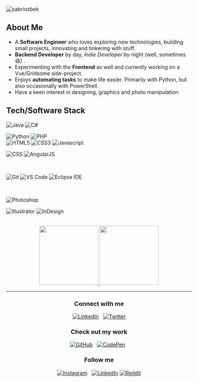 ![sabriozbek](https://i.ibb.co/JsZwfrc/github.png "sabriozbek")

## About Me

- A **Software Engineer** who loves exploring new technologies, building small projects, innovating and tinkering with stuff.
- **Backend Developer** by day, _Indie Developer_ by night (well, sometimes :smile:) .
- Experimenting with the **Frontend** as well and currently working on a Vue/Gridsome side-project.
- Enjoys **automating tasks** to make life easier. Primarily with Python, but also occasionally with PowerShell.
- Have a keen interest in designing, graphics and photo manipulation.


## Tech/Software Stack

![Java](https://img.shields.io/static/v1?style=for-the-badge&logo=java&message=Java&label=&color=007396&labelColor=000000)
![C#](https://img.shields.io/badge/C%23-239120?style=for-the-badge&logo=c-sharp&logoColor=white)




![Python](https://img.shields.io/static/v1?style=for-the-badge&logo=python&message=Python&label=&color=3776AB&labelColor=000000)
![PHP](https://img.shields.io/static/v1?style=for-the-badge&logo=php&message=PHP&label=&color=777BB4&labelColor=000000)
<br/>
![HTML5](https://img.shields.io/static/v1?style=for-the-badge&logo=html5&message=HTML5&label=&color=E34F26&labelColor=000000)
![CSS3](https://img.shields.io/static/v1?style=for-the-badge&logo=css3&message=CSS3&label=&color=1572B6&labelColor=000000)
![Javascript](https://img.shields.io/static/v1?style=for-the-badge&logo=javascript&message=Javascript&label=&color=F7DF1E&labelColor=000000)


![CSS](https://img.shields.io/static/v1?style=for-the-badge&logo=tailwind-css&message=Tailwind%20CSS&label=&color=38B2AC&labelColor=000000)
![AngularJS](https://img.shields.io/static/v1?style=for-the-badge&logo=java&message=Java&label=&color=007396&labelColor=000000)


<br/>

![Git](https://img.shields.io/static/v1?style=for-the-badge&logo=git&message=Git&label=&color=F05032&labelColor=000000)
![VS Code](https://img.shields.io/static/v1?style=for-the-badge&logo=visual-studio-code&message=VS%20Code&label=&color=007ACC&labelColor=000000)
![Eclipse IDE](https://img.shields.io/static/v1?style=for-the-badge&logo=Eclipse-IDE&message=Eclipse%20IDE&label=&color=2C2255&labelColor=000000)
<br/>

<br/>


![Photoshop](https://img.shields.io/static/v1?style=for-the-badge&logo=adobe-photoshop&message=Photoshop&label=&color=31A8FF&labelColor=000000)

![Illustrator](https://img.shields.io/static/v1?style=for-the-badge&logo=adobe-illustrator&message=Illustrator&label=&color=FF9A00&labelColor=000000)
![InDesign](https://img.shields.io/static/v1?style=for-the-badge&logo=adobe-indesign&message=InDesign&label=&color=EE3D8F&labelColor=000000)
<br/><br/>


<p align="center">
<a href="https://github.com/sabriozbek">
<img height="160em" src="https://github-readme-stats.vercel.app/api?username=sabriozbek&theme=great-gatsby&show_icons=true&include_all_commits=true&count_private=true" />
</a>
<a href="https://github.com/sabriozbek">
<img height="160em" src="https://github-readme-stats.vercel.app/api/top-langs/?username=sabriozbek&layout=compact&theme=great-gatsby" />
</a>
</p>

<hr/>

<p align="center">

<h3 align="center">Connect with me</h3>
<p align="center">
<a href="https://www.linkedin.com/in/sabriozbek"><img title="LinkedIn" src="https://raw.githubusercontent.com/ronan696/ronan696/master/assets/linkedin.svg"/></a>&nbsp;&nbsp;
<a href="https://twitter.com/sabriozbekk"><img title="Twitter" src="https://raw.githubusercontent.com/ronan696/ronan696/master/assets/twitter.svg"/></a>
</p>

<h3 align="center">Check out my work</h3>
<p align="center">
<a href="https://github.com/sabriozbek?tab=repositories"><img title="GitHub" src="https://raw.githubusercontent.com/ronan696/ronan696/master/assets/github.svg"/></a>&nbsp;&nbsp;
<a href="https://codepen.io/sabriozbek"><img title="CodePen" src="https://raw.githubusercontent.com/ronan696/ronan696/master/assets/codepen.svg"/></a>&nbsp;&nbsp;

</p>


<h3 align="center">Follow me</h3>
<p align="center">
<a href="https://www.instagram.com/sabriozbek/"><img title="Instagram" src="https://raw.githubusercontent.com/ronan696/ronan696/master/assets/instagram.svg"/></a>&nbsp;&nbsp;
<a href="https://www.linkedin.com/in/sabriozbek"><img title="LinkedIn" src="https://raw.githubusercontent.com/ronan696/ronan696/master/assets/linkedin.svg"/></a>
 <a href="https://www.reddit.com/user/sabrizbk"><img title="Reddit" src="https://raw.githubusercontent.com/ronan696/ronan696/master/assets/reddit.svg"/></a>
</p>
</p>
